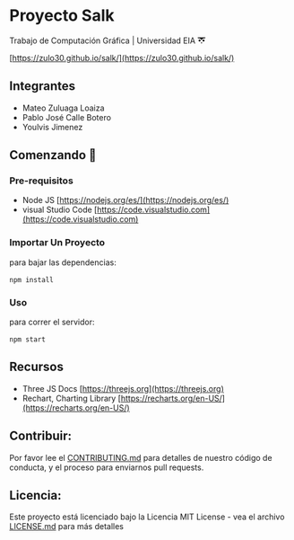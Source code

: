 # Proyecto Salk

Trabajo de Computación Gráfica | Universidad EIA ![logo eia](https://github.com/EIA-University/LogosEIA/blob/master/assets/png/logo-eia-icon.png?raw=true)

[https://zulo30.github.io/salk/](https://zulo30.github.io/salk/)

## Integrantes
- Mateo Zuluaga Loaiza
- Pablo José Calle Botero
- Youlvis Jimenez

## Comenzando :rocket:

### Pre-requisitos

- Node JS [https://nodejs.org/es/](https://nodejs.org/es/)
- visual Studio Code [https://code.visualstudio.com](https://code.visualstudio.com)

### Importar Un Proyecto

para bajar las dependencias:

```
npm install
```

### Uso

para correr el servidor:

```
npm start
```

## Recursos

- Three JS Docs [https://threejs.org](https://threejs.org)
- Rechart, Charting Library [https://recharts.org/en-US/](https://recharts.org/en-US/)

## Contribuir:

Por favor lee el [CONTRIBUTING.md]() para detalles de nuestro código de conducta, y el proceso para enviarnos pull requests.

## Licencia:

Este proyecto está licenciado bajo la Licencia MIT License - vea el archivo [LICENSE.md]() para más detalles
